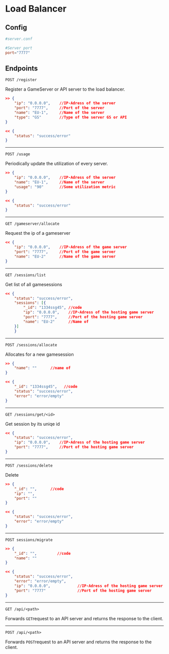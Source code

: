 # Load Balancer

## Config

```conf
#server.conf

#Server port
port="7777"
```

## Endpoints

``POST /register``

Register a GameServer or API server to the load balancer.

```json
>> {
    "ip": "0.0.0.0",    //IP-Adress of the server
    "port": "7777",     //Port of the server
    "name": "EU-1",     //Name of the server
    "type": "GS"        //Type of the server GS or API
}
```
```json
<< {
    "status": "success/error" 
}
```

***

``POST /usage``

Periodically update the utilization of every server.
```json
>> {
    "ip": "0.0.0.0",    //IP-Adress of the server
    "name": "EU-1",     //Name of the server
    "usage": "90"       //Some utilization metric
}
```
```json
<< {
    "status": "success/error" 
}
```

***

``GET /gameserver/allocate``

Request the ip of a gameserver

```json
<< {
    "ip": "0.0.0.0",    //IP-Adress of the game server
    "port": "7777",     //Port of the game server
    "name": "EU-2"      //Name of the game server
}
```

***

``GET /sessions/list``

Get list of all gamesessions

```json
<< {
    "status": "success/error",
    "sessions": [{
        "_id": "1334ssg45", //code
        "ip": "0.0.0.0",    //IP-Adress of the hosting game server
        "port": "7777",     //Port of the hosting game server
        "name": "EU-2"      //Name of
    }]
    }
```

***

``POST /sessions/allocate``

Allocates for a new gamesession

```json
>> {
    "name": ""      //name of
}
```

```json
<< {
    "_id": "1334ssg45",   //code
    "status": "success/error",
    "error": "error/empty"
}
```

***

``GET /sessions/get/<id>``

Get session by its uniqe id

```json
<< {
    "status": "success/error",
    "ip": "0.0.0.0",    //IP-Adress of the hosting game server
    "port": "7777",     //Port of the hosting game server
}
```

***

``POST /sessions/delete``

Delete 

```json
>> {
    "_id": "",      //code
    "ip": "",  
    "port": ""   
}
```

```json
<< {
    "status": "success/error",
    "error": "error/empty"
}
```

***

``POST sessions/migrate``

```json
>> {
    "_id": "",         //code
    "name": ""   
}
```

```json
<< {
    "status": "success/error",
    "error": "error/empty",
    "ip": "0.0.0.0",            //IP-Adress of the hosting game server
    "port": "7777"              //Port of the hosting game server
}
```

***

``GET /api/<path>``

Forwards ``GET``request to an API server and returns the response to the client.

***

``POST /api/<path>``

Forwards ``POST``request to an API server and returns the response to the client.